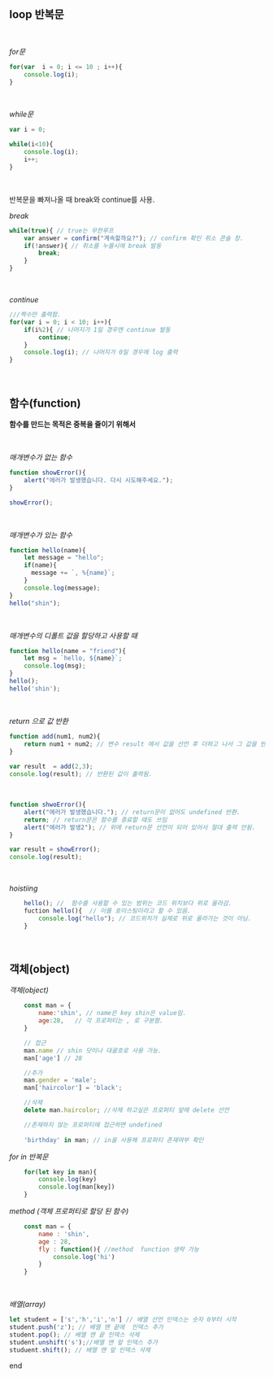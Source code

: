 <head>

## loop 반복문

</head>

<body>
<br>

*for문*

```javascript
for(var  i = 0; i <= 10 ; i++){
    console.log(i);
}
```
<br>

*while문*
```javascript
var i = 0;

while(i<10){
    console.log(i);
    i++;
}
```
<br>


반복문을 빠져나올 때 break와 continue를 사용.

*break*
```javascript
while(true){ // true는 무한루프
    var answer = confirm("계속할까요?"); // confirm 확인 취소 콘솔 창.
    if(!answer){ // 취소를 누를시에 break 발동
        break;
    }
}
```
<br>

*continue*

```javascript
///짝수만 출력함.
for(var i = 0; i < 10; i++){
    if(i%2){ // 나머지가 1일 경우엔 continue 발동
        continue;
    }
    console.log(i); // 나머지가 0일 경우에 log 출력
}
```

<br>
</body>

<head2>

## 함수(function)

</head2>

<body2>

**함수를 만드는 목적은 중복을 줄이기 위해서**

<br>

*매개변수가 없는 함수*

```javascript
function showError(){
    alert("에러가 발생했습니다. 다시 시도해주세요.");
}

showError();
```
<br>

*매개변수가 있는 함수*
```javascript
function hello(name){
    let message = "hello";
    if(name){
      message += `, %{name}`;
    }
    console.log(message);
}
hello("shin");
```

<br>

*매개변수의 디폴트 값을 할당하고 사용할 때*
```javascript
function hello(name = "friend"){
    let msg = `hello, ${name}`;
    console.log(msg);
}
hello();
hello('shin');
```
<br>

*return 으로 값 반환*
```javascript
function add(num1, num2){
    return num1 + num2; // 변수 result 에서 값을 선언 후 더하고 나서 그 값을 반환
}
 
var result  = add(2,3); 
console.log(result); // 반환된 값이 출력됨.
```
<br>

```javascript
function shwoError(){
    alert("에러가 발생했습니다."); // return문이 없어도 undefined 반환. 
    return; // return문은 함수를 종료할 때도 쓰임
    alert("에러가 발생2"); // 위에 return문 선언이 되어 있어서 절대 출력 안됨.
}

var result = showError();
console.log(result);
```
<br>

*hoistiing*

```javascript 
    hello(); //  함수를 사용할 수 있는 범위는 코드 위치보다 위로 올라감.
    fuction hello(){  // 이를 호이스팅이라고 할 수 있음.
        console.log("hello"); // 코드위치가 실제로 위로 올라가는 것이 아님.
    }
```

<br>

## 객체(object)

*객체(object)*

```javascript
    const man = {
        name:'shin', // name은 key shin은 value임.
        age:28,   // 각 프로퍼티는 , 로 구분함.
    }

    // 접근
    man.name // shin 닷이나 대괄호로 사용 가능.
    man['age'] // 28

    //추가
    man.gender = 'male';
    man['haircolor'] = 'black';

    //삭제
    delete man.haircolor; //삭제 하고싶은 프로퍼티 앞에 delete 선언

    //존재하지 않는 프로퍼티에 접근하면 undefined
    
    'birthday' in man; // in을 사용해 프로퍼티 존재여부 확인
```
*for in 반복문*

```javascript
    for(let key in man){
        console.log(key)
        console.log(man[key])
    }
```

*method (객체 프로퍼티로 할당 된 함수)*

```javascript
    const man = {
        name : 'shin',
        age : 28,
        fly : function(){ //method  function 생략 가능
            console.log('hi') 
        }
    }
```
<br>

*배열(array)*


```javascript
let student = ['s','h','i','n'] // 배열 선언 인덱스는 숫자 0부터 시작
student.push('z'); // 배열 맨 끝에  인덱스 추가
student.pop(); // 배열 맨 끝 인덱스 삭제
student.unshift('s');//배열 맨 앞 인덱스 추가
studuent.shift(); // 배열 맨 앞 인덱스 삭제
```

end

</body2>

